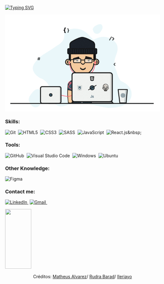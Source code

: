 [![Typing SVG](https://readme-typing-svg.herokuapp.com/?color=49664f&size=35&center=true&vCenter=true&width=1000&lines=HELLO,+MY+NAME+is+Samuel+Correia+Araujo;I'm+18+years+old;I'm+from+Brazil,+SP;I+study+web+programming;Be+Welcome!+:%29)](https://git.io/typing-svg)

 <div align="center">
     <img align="center" src="https://github.com/samupapati/samupapati/blob/main/gif.gif"/>
 </div>

### Skills:
![Git](https://img.shields.io/badge/git-%23F05033.svg?style=for-the-badge&logo=git&logoColor=white&labelColor=ff6f00&color=000)&nbsp;
![HTML5](https://img.shields.io/badge/html5-%23E34F26.svg?style=for-the-badge&logo=html5&logoColor=white&labelColor=ff6f00&color=000)&nbsp;
![CSS3](https://img.shields.io/badge/css3-%231572B6.svg?style=for-the-badge&logo=css3&logoColor=white&labelColor=1CA9E1&color=000)&nbsp;
![SASS](https://img.shields.io/badge/SASS-hotpink.svg?style=for-the-badge&logo=SASS&logoColor=white&labelColor=ff70d2&color=000)&nbsp;
![JavaScript](https://img.shields.io/badge/-JavaScript-0D1117?style=for-the-badge&logo=javascript&logoColor=white&labelColor=F7DF1E&color=000)&nbsp;
![React.js]([https://img.shields.io/badge/-React.js-0D1117?style=for-the-badge&logo=react&labelColor=0D1117](https://img.shields.io/badge/-React.js-0D1117?style=for-the-badge&logo=react&labelColor=1CA9E1&logoColor=ffffff))&nbsp;


### Tools:
![GitHub](https://img.shields.io/badge/-GitHub-0D1117?style=for-the-badge&logo=github&labelColor=fff&logoColor=000)&nbsp;
![Visual Studio Code](https://img.shields.io/badge/Visual%20Studio%20Code-0078d7.svg?style=for-the-badge&logo=visual-studio-code&logoColor=white&labelColor=0084D0&color=000)&nbsp;
![Windows](https://img.shields.io/badge/Windows-0078D6?style=for-the-badge&logo=windows&logoColor=white&labelColor=0086D1&color=000)&nbsp;
![Ubuntu](https://img.shields.io/badge/Ubuntu-E95420?style=for-the-badge&logo=ubuntu&logoColor=white&labelColor=ff6f00&color=000)&nbsp;

### Other Knowledge:
![Figma](https://img.shields.io/badge/figma-%23F24E1E.svg?style=for-the-badge&logo=figma&logoColor=white&labelColor=ad7aff&color=000)&nbsp;

### Contact me:
<a href="https://www.linkedin.com/in/samuelcorreiaaraujo/" target="_blank">![LinkedIn](https://img.shields.io/badge/linkedin-%230077B5.svg?style=for-the-badge&logo=linkedin&logoColor=white&labelColor=3159a3&color=000)&nbsp;</a>
<a href="mailto:samuel.cor.araujo@gmail.com" target="_blank">![Gmail](https://img.shields.io/badge/Gmail-D14836?style=for-the-badge&logo=gmail&logoColor=white&labelColor=b82323&color=000)&nbsp;</a>

 
 <img width="41%" height="195px" src="https://github-readme-stats.vercel.app/api/top-langs/?username=samupapati&layout=compact&hide_border=true&title_color=00bfbf&text_color=00bfbf&bg_color=0d1117" />
</div>

 <div align="center">
     <p>Créditos:
         <a href="https://github.com/MthAlvarez">Matheus Alvarez</a>/
         <a href="https://github.com/rudrabarad">Rudra Barad</a>/
         <a href="https://github.com/Ileriayo">Ileriayo</a>
     </p>
 </div>
